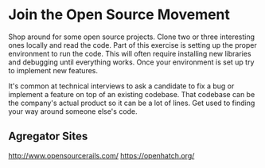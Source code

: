 # Join the Open Source Movement

Shop around for some open source projects. Clone two or three interesting ones locally and read the code. Part of this exercise is setting up the proper environment to run the code. This will often require installing new libraries and debugging until everything works. Once your environment is set up try to implement new features.    

It's common at technical interviews to ask a candidate to fix a bug or implement a feature on top of an existing codebase. That codebase can be the company's actual product so it can be a lot of lines. Get used to finding your way around someone else's code.    


## Agregator Sites

http://www.opensourcerails.com/
https://openhatch.org/
